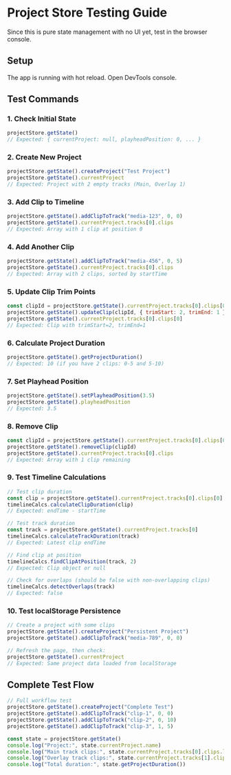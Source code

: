 # Project Store Testing Guide

Since this is pure state management with no UI yet, test in the browser console.

## Setup
The app is running with hot reload. Open DevTools console.

## Test Commands

### 1. Check Initial State
```javascript
projectStore.getState()
// Expected: { currentProject: null, playheadPosition: 0, ... }
```

### 2. Create New Project
```javascript
projectStore.getState().createProject("Test Project")
projectStore.getState().currentProject
// Expected: Project with 2 empty tracks (Main, Overlay 1)
```

### 3. Add Clip to Timeline
```javascript
projectStore.getState().addClipToTrack("media-123", 0, 0)
projectStore.getState().currentProject.tracks[0].clips
// Expected: Array with 1 clip at position 0
```

### 4. Add Another Clip
```javascript
projectStore.getState().addClipToTrack("media-456", 0, 5)
projectStore.getState().currentProject.tracks[0].clips
// Expected: Array with 2 clips, sorted by startTime
```

### 5. Update Clip Trim Points
```javascript
const clipId = projectStore.getState().currentProject.tracks[0].clips[0].id
projectStore.getState().updateClip(clipId, { trimStart: 2, trimEnd: 1 })
projectStore.getState().currentProject.tracks[0].clips[0]
// Expected: Clip with trimStart=2, trimEnd=1
```

### 6. Calculate Project Duration
```javascript
projectStore.getState().getProjectDuration()
// Expected: 10 (if you have 2 clips: 0-5 and 5-10)
```

### 7. Set Playhead Position
```javascript
projectStore.getState().setPlayheadPosition(3.5)
projectStore.getState().playheadPosition
// Expected: 3.5
```

### 8. Remove Clip
```javascript
const clipId = projectStore.getState().currentProject.tracks[0].clips[0].id
projectStore.getState().removeClip(clipId)
projectStore.getState().currentProject.tracks[0].clips
// Expected: Array with 1 clip remaining
```

### 9. Test Timeline Calculations
```javascript
// Test clip duration
const clip = projectStore.getState().currentProject.tracks[0].clips[0]
timelineCalcs.calculateClipDuration(clip)
// Expected: endTime - startTime

// Test track duration
const track = projectStore.getState().currentProject.tracks[0]
timelineCalcs.calculateTrackDuration(track)
// Expected: Latest clip endTime

// Find clip at position
timelineCalcs.findClipAtPosition(track, 2)
// Expected: Clip object or null

// Check for overlaps (should be false with non-overlapping clips)
timelineCalcs.detectOverlaps(track)
// Expected: false
```

### 10. Test localStorage Persistence
```javascript
// Create a project with some clips
projectStore.getState().createProject("Persistent Project")
projectStore.getState().addClipToTrack("media-789", 0, 0)

// Refresh the page, then check:
projectStore.getState().currentProject
// Expected: Same project data loaded from localStorage
```

## Complete Test Flow
```javascript
// Full workflow test
projectStore.getState().createProject("Complete Test")
projectStore.getState().addClipToTrack("clip-1", 0, 0)
projectStore.getState().addClipToTrack("clip-2", 0, 10)
projectStore.getState().addClipToTrack("clip-3", 1, 5)

const state = projectStore.getState()
console.log("Project:", state.currentProject.name)
console.log("Main track clips:", state.currentProject.tracks[0].clips.length)
console.log("Overlay track clips:", state.currentProject.tracks[1].clips.length)
console.log("Total duration:", state.getProjectDuration())
```
